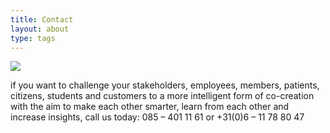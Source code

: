 ```yaml
---
title: Contact
layout: about
type: tags
---
```

![](/img/circleytics-numbers.png)

[](https://calendly.com/circlelytics) if you want to challenge your stakeholders, employees, members, patients, citizens, students and customers to a more intelligent form of co-creation with the aim to make each other smarter, learn from each other and increase insights, call us today: 085 – 401 11 61 or +31(0)6 – 11 78 80 47
